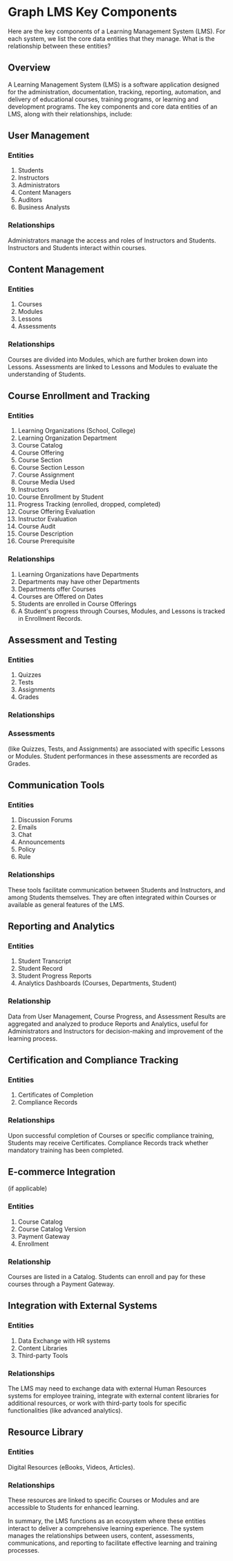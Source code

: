 # Graph LMS Key Components 

Here are the key components of a Learning Management System (LMS). For each system, we list the core data entities that they manage. What is the relationship between these entities?

## Overview

A Learning Management System (LMS) is a software application designed for the administration, documentation, tracking, reporting, automation, and delivery of educational courses, training programs, or learning and development programs. The key components and core data entities of an LMS, along with their relationships, include:

## User Management

### Entities

1. Students
2. Instructors
3. Administrators
4. Content Managers
5. Auditors
6. Business Analysts

### Relationships

Administrators manage the access and roles of Instructors and Students. Instructors and Students interact within courses.

## Content Management

### Entities

1. Courses
2. Modules
3. Lessons
4. Assessments

### Relationships

Courses are divided into Modules, which are further broken down into Lessons. Assessments are linked to Lessons and Modules to evaluate the understanding of Students.

## Course Enrollment and Tracking

### Entities

1. Learning Organizations (School, College)
2. Learning Organization Department
3. Course Catalog
4. Course Offering
5. Course Section
6. Course Section Lesson
7. Course Assignment
8. Course Media Used
9. Instructors
10. Course Enrollment by Student
11. Progress Tracking (enrolled, dropped, completed)
12. Course Offering Evaluation
13. Instructor Evaluation
14. Course Audit
15. Course Description
16. Course Prerequisite

### Relationships

1. Learning Organizations have Departments
2. Departments may have other Departments
3. Departments offer Courses
4. Courses are Offered on Dates
5. Students are enrolled in Course Offerings
6. A Student's progress through Courses, Modules, and Lessons is tracked in Enrollment Records.

## Assessment and Testing

### Entities

1. Quizzes
2. Tests
3. Assignments
4. Grades

### Relationships

### Assessments
 (like Quizzes, Tests, and Assignments) are associated with specific Lessons or Modules. Student performances in these assessments are recorded as Grades.

## Communication Tools

### Entities

1. Discussion Forums
2. Emails
3. Chat
4. Announcements
5. Policy
6. Rule

### Relationships

These tools facilitate communication between Students and Instructors, and among Students themselves. They are often integrated within Courses or available as general features of the LMS.

## Reporting and Analytics

### Entities

1. Student Transcript
2. Student Record
3. Student Progress Reports
4. Analytics Dashboards (Courses, Departments, Student)

### Relationship

Data from User Management, Course Progress, and Assessment Results are aggregated and analyzed to produce Reports and Analytics, useful for Administrators and Instructors for decision-making and improvement of the learning process.

## Certification and Compliance Tracking

### Entities

1. Certificates of Completion
2. Compliance Records

### Relationships

Upon successful completion of Courses or specific compliance training, Students may receive Certificates. Compliance Records track whether mandatory training has been completed.

## E-commerce Integration
 (if applicable)

### Entities

1. Course Catalog
2. Course Catalog Version
3. Payment Gateway
4. Enrollment

### Relationship
Courses are listed in a Catalog. Students can enroll and pay for these courses through a Payment Gateway.

## Integration with External Systems

### Entities

1. Data Exchange with HR systems
2. Content Libraries
3. Third-party Tools

### Relationships

The LMS may need to exchange data with external Human Resources systems for employee training, integrate with external content libraries for additional resources, or work with third-party tools for specific functionalities (like advanced analytics).

## Resource Library

### Entities

Digital Resources (eBooks, Videos, Articles).

### Relationships
These resources are linked to specific Courses or Modules and are accessible to Students for enhanced learning.

In summary, the LMS functions as an ecosystem where these entities interact to deliver a comprehensive learning experience. The system manages the relationships between users, content, assessments, communications, and reporting to facilitate effective learning and training processes.